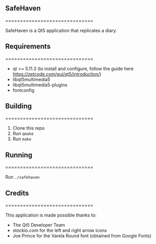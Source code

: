 ## SafeHaven
==============================

SafeHaven is a Qt5 application that replicates a diary.


## Requirements
==============================

- qt >= 5.11.3 (to install and configure, follow the guide here https://zetcode.com/gui/qt5/introduction/)
- libqt5multimedia5
- libqt5multimedia5-plugins
- fontconfig

## Building
==============================

1. Clone this repo
1. Run `qmake`
1. Run `make`

## Running
==============================

Run `./safehaven`

## Credits
==============================

This application is made possible thanks to:
- The Qt5 Developer Team
- stockio.com for the left and right arrow icons
- Joe Prince for the Varela Round font (obtained from Google Fonts)
